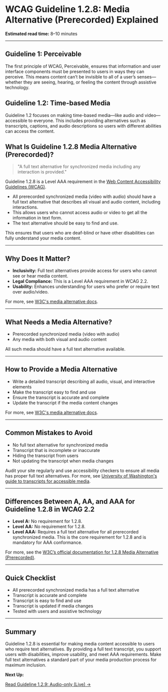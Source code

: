 <!--
title: 1.2.8 - Media Alternative (Prerecorded)
series: Making the Web Accessible for All
description: A practical guide to WCAG Guideline 1.2.8 (Media Alternative, Prerecorded)—what it means, why it matters, and how to provide a full text alternative for synchronized media.
keywords: wcag 1.2.8, media alternative, video accessibility, web standards, digital inclusion, full text transcript
image: WCAG-Series-1.2.8.png
imageAlt: Blue text on yellow background saying, "Web Content Accessibiilty Guiedlines (WCAG) 1.2.8 Explained, Media Alternative (Prerecorded)"
status: published
date: 2025-07-01
excerpt: Requires a full text alternative for synchronized media, ensuring accessibility for users who cannot access audio or video content.
-->

# **WCAG Guideline 1.2.8: Media Alternative (Prerecorded) Explained**

**Estimated read time:** 8–10 minutes

---

## **Guideline 1: Perceivable**

The first principle of WCAG, Perceivable, ensures that information and user interface components must be presented to users in ways they can perceive. This means content can’t be invisible to all of a user’s senses—whether they are seeing, hearing, or feeling the content through assistive technology.

## **Guideline 1.2: Time-based Media**

Guideline 1.2 focuses on making time-based media—like audio and video—accessible to everyone. This includes providing alternatives such as transcripts, captions, and audio descriptions so users with different abilities can access the content.

## **What Is Guideline 1.2.8 Media Alternative (Prerecorded)?**

<!-- [Illustration: Video player and a full text transcript side by side] -->

> "A full text alternative for synchronized media including any interaction is provided."

Guideline 1.2.8 is a Level AAA requirement in the [Web Content Accessibility Guidelines (WCAG)](https://www.w3.org/WAI/WCAG22/quickref/#media-alternative-prerecorded).

- All prerecorded synchronized media (video with audio) should have a full text alternative that describes all visual and audio content, including interactions.
- This allows users who cannot access audio or video to get all the information in text form.
- The text alternative should be easy to find and use.

This ensures that users who are deaf-blind or have other disabilities can fully understand your media content.

---

## **Why Does It Matter?**

<!-- [Infographic: Video player, full text transcript, and user with braille display] -->

- **Inclusivity:** Full text alternatives provide access for users who cannot see or hear media content.
- **Legal Compliance:** This is a Level AAA requirement in WCAG 2.2.
- **Usability:** Enhances understanding for users who prefer or require text over audio/video.

For more, see [W3C's media alternative docs](https://www.w3.org/WAI/WCAG22/Understanding/media-alternative-prerecorded.html).

---

## **What Needs a Media Alternative?**

<!-- [Grid: Video player, podcast, online course, all with transcript icon] -->

- Prerecorded synchronized media (video with audio)
- Any media with both visual and audio content

All such media should have a full text alternative available.

---

## **How to Provide a Media Alternative**

<!-- [Side-by-side: Video with full text transcript, video without]
[Example: Web page with a downloadable transcript] -->

- Write a detailed transcript describing all audio, visual, and interactive elements
- Make the transcript easy to find and use
- Ensure the transcript is accurate and complete
- Update the transcript if the media content changes

For more, see [W3C's media alternative docs](https://www.w3.org/WAI/WCAG22/Understanding/media-alternative-prerecorded.html).

---

## **Common Mistakes to Avoid**

<!-- [Do/Don't graphic: Left side with complete transcript, right side with missing or incomplete transcript] -->

- No full text alternative for synchronized media
- Transcript that is incomplete or inaccurate
- Hiding the transcript from users
- Not updating the transcript when media changes

Audit your site regularly and use accessibility checkers to ensure all media has proper full text alternatives. For more, see [University of Washington's guide to transcripts for accessible media](https://www.washington.edu/accessibility/videos/transcripts/).

---

## **Differences Between A, AA, and AAA for Guideline 1.2.8 in WCAG 2.2**

<!-- [Infographic: Three columns labeled A, AA, AAA with example requirements for each] -->

- **Level A:** No requirement for 1.2.8.
- **Level AA:** No requirement for 1.2.8.
- **Level AAA:** Requires a full text alternative for all prerecorded synchronized media. This is the core requirement for 1.2.8 and is mandatory for AAA conformance.

For more, see the [W3C’s official documentation for 1.2.8 Media Alternative (Prerecorded)](https://www.w3.org/WAI/WCAG22/Understanding/media-alternative-prerecorded.html).

---

## **Quick Checklist**

<!-- [Checklist graphic: Icons for each item (video, transcript, braille, etc.)] -->

- All prerecorded synchronized media has a full text alternative
- Transcript is accurate and complete
- Transcript is easy to find and use
- Transcript is updated if media changes
- Tested with users and assistive technology

---

## **Summary**

<!-- [Illustration: User reading a full text transcript while watching a video] -->

Guideline 1.2.8 is essential for making media content accessible to users who require text alternatives. By providing a full text transcript, you support users with disabilities, improve usability, and meet AAA requirements. Make full text alternatives a standard part of your media production process for maximum inclusion.

**Next Up:**

[Read Guideline 1.2.9: Audio-only (Live) →](WCAG-Guideline-1-2-9-Audio-Only-Live-Explained)